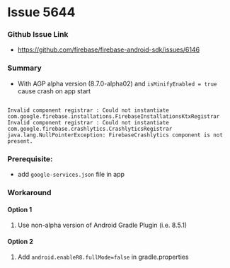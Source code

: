 # Issue 5644

### Github Issue Link
- https://github.com/firebase/firebase-android-sdk/issues/6146

### Summary
- With AGP alpha version (8.7.0-alpha02) and `isMinifyEnabled = true` cause crash on app start

```agsl

Invalid component registrar : Could not instantiate com.google.firebase.installations.FirebaseInstallationsKtxRegistrar
Invalid component registrar : Could not instantiate com.google.firebase.crashlytics.CrashlyticsRegistrar
java.lang.NullPointerException: FirebaseCrashlytics component is not present.

```
### Prerequisite:
- add `google-services.json` file in app

### Workaround
#### Option 1
1. Use non-alpha version of Android Gradle Plugin (i.e. 8.5.1)

#### Option 2
1. Add `android.enableR8.fullMode=false` in gradle.properties
